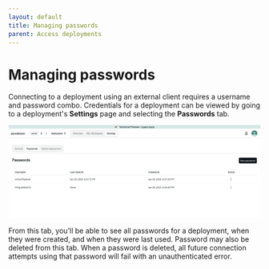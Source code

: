 ```yaml
---
layout: default
title: Managing passwords
parent: Access deployments
---
```


# Managing passwords

Connecting to a deployment using an external client requires a username and
password combo. Credentials for a deployment can be viewed by going to a
deployment's **Settings** page and selecting the **Passwords** tab.

![Manage passwords]

From this tab, you'll be able to see all passwords for a deployment, when they
were created, and when they were last used. Password may also be deleted from
this tab. When a password is deleted, all future connection attempts using that
password will fail with an unauthenticated error.

[Manage passwords]: /assets/images/manage-password.png
